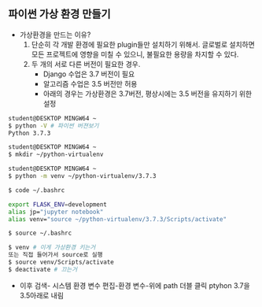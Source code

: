 ## 파이썬 가상 환경 만들기

- 가상환경을 만드는 이유?
  1. 단순히 각 개발 환경에 필요한 plugin들만 설치하기 위해서. 글로벌로 설치하면 모든 프로젝트에 영향을 미칠 수 있으니, 불필요한 용량을 차지할 수 있다.
  2. 두 개의 서로 다른 버전이 필요한 경우. 
     - Django 수업은 3.7 버전이 필요
     - 알고리즘 수업은 3.5 버전만 허용
     - 아래의 경우는 가상환경은 3.7버전, 평상시에는 3.5 버전을 유지하기 위한 설정

```bash
student@DESKTOP MINGW64 ~
$ python -V # 파이썬 버젼보기
Python 3.7.3

student@DESKTOP MINGW64 ~
$ mkdir ~/python-virtualenv

student@DESKTOP MINGW64 ~
$ python -m venv ~/python-virtualenv/3.7.3

$ code ~/.bashrc

export FLASK_ENV=development
alias jp="jupyter notebook"
alias venv="source ~/python-virtualenv/3.7.3/Scripts/activate"

$ source ~/.bashrc

$ venv # 이게 가상환경 키는거
또는 직접 들어가서 source로 실행
$ source venv/Scripts/activate
$ deactivate # 끄는거
```

- 이후 검색- 시스템 환경 변수 편집-환경 변수-위에 path 더블 클릭 ptyhon 3.7을 3.5아래로 내림


